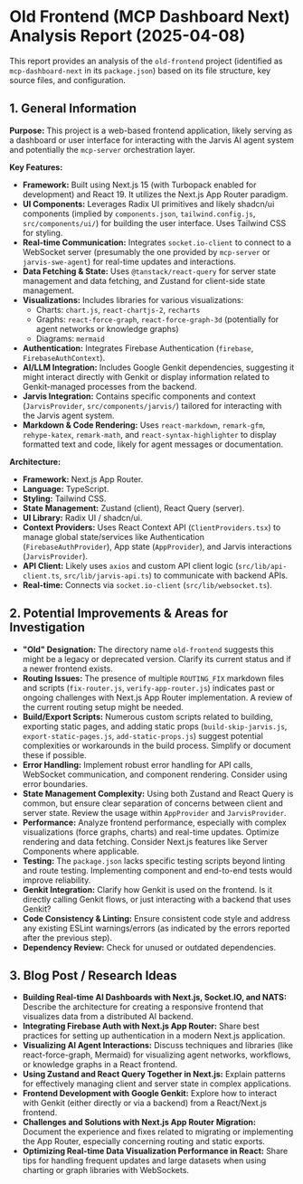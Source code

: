 # Old Frontend (MCP Dashboard Next) Analysis Report (2025-04-08)

This report provides an analysis of the `old-frontend` project (identified as `mcp-dashboard-next` in its `package.json`) based on its file structure, key source files, and configuration.

## 1. General Information

**Purpose:** This project is a web-based frontend application, likely serving as a dashboard or user interface for interacting with the Jarvis AI agent system and potentially the `mcp-server` orchestration layer.

**Key Features:**

*   **Framework:** Built using Next.js 15 (with Turbopack enabled for development) and React 19. It utilizes the Next.js App Router paradigm.
*   **UI Components:** Leverages Radix UI primitives and likely shadcn/ui components (implied by `components.json`, `tailwind.config.js`, `src/components/ui/`) for building the user interface. Uses Tailwind CSS for styling.
*   **Real-time Communication:** Integrates `socket.io-client` to connect to a WebSocket server (presumably the one provided by `mcp-server` or `jarvis-swe-agent`) for real-time updates and interactions.
*   **Data Fetching & State:** Uses `@tanstack/react-query` for server state management and data fetching, and Zustand for client-side state management.
*   **Visualizations:** Includes libraries for various visualizations:
    *   Charts: `chart.js`, `react-chartjs-2`, `recharts`
    *   Graphs: `react-force-graph`, `react-force-graph-3d` (potentially for agent networks or knowledge graphs)
    *   Diagrams: `mermaid`
*   **Authentication:** Integrates Firebase Authentication (`firebase`, `FirebaseAuthContext`).
*   **AI/LLM Integration:** Includes Google Genkit dependencies, suggesting it might interact directly with Genkit or display information related to Genkit-managed processes from the backend.
*   **Jarvis Integration:** Contains specific components and context (`JarvisProvider`, `src/components/jarvis/`) tailored for interacting with the Jarvis agent system.
*   **Markdown & Code Rendering:** Uses `react-markdown`, `remark-gfm`, `rehype-katex`, `remark-math`, and `react-syntax-highlighter` to display formatted text and code, likely for agent messages or documentation.

**Architecture:**

*   **Framework:** Next.js App Router.
*   **Language:** TypeScript.
*   **Styling:** Tailwind CSS.
*   **State Management:** Zustand (client), React Query (server).
*   **UI Library:** Radix UI / shadcn/ui.
*   **Context Providers:** Uses React Context API (`ClientProviders.tsx`) to manage global state/services like Authentication (`FirebaseAuthProvider`), App state (`AppProvider`), and Jarvis interactions (`JarvisProvider`).
*   **API Client:** Likely uses `axios` and custom API client logic (`src/lib/api-client.ts`, `src/lib/jarvis-api.ts`) to communicate with backend APIs.
*   **Real-time:** Connects via `socket.io-client` (`src/lib/websocket.ts`).

## 2. Potential Improvements & Areas for Investigation

*   **"Old" Designation:** The directory name `old-frontend` suggests this might be a legacy or deprecated version. Clarify its current status and if a newer frontend exists.
*   **Routing Issues:** The presence of multiple `ROUTING_FIX` markdown files and scripts (`fix-router.js`, `verify-app-router.js`) indicates past or ongoing challenges with Next.js App Router implementation. A review of the current routing setup might be needed.
*   **Build/Export Scripts:** Numerous custom scripts related to building, exporting static pages, and adding static props (`build-skip-jarvis.js`, `export-static-pages.js`, `add-static-props.js`) suggest potential complexities or workarounds in the build process. Simplify or document these if possible.
*   **Error Handling:** Implement robust error handling for API calls, WebSocket communication, and component rendering. Consider using error boundaries.
*   **State Management Complexity:** Using both Zustand and React Query is common, but ensure clear separation of concerns between client and server state. Review the usage within `AppProvider` and `JarvisProvider`.
*   **Performance:** Analyze frontend performance, especially with complex visualizations (force graphs, charts) and real-time updates. Optimize rendering and data fetching. Consider Next.js features like Server Components where applicable.
*   **Testing:** The `package.json` lacks specific testing scripts beyond linting and route testing. Implementing component and end-to-end tests would improve reliability.
*   **Genkit Integration:** Clarify how Genkit is used on the frontend. Is it directly calling Genkit flows, or just interacting with a backend that uses Genkit?
*   **Code Consistency & Linting:** Ensure consistent code style and address any existing ESLint warnings/errors (as indicated by the errors reported after the previous step).
*   **Dependency Review:** Check for unused or outdated dependencies.

## 3. Blog Post / Research Ideas

*   **Building Real-time AI Dashboards with Next.js, Socket.IO, and NATS:** Describe the architecture for creating a responsive frontend that visualizes data from a distributed AI backend.
*   **Integrating Firebase Auth with Next.js App Router:** Share best practices for setting up authentication in a modern Next.js application.
*   **Visualizing AI Agent Interactions:** Discuss techniques and libraries (like react-force-graph, Mermaid) for visualizing agent networks, workflows, or knowledge graphs in a React frontend.
*   **Using Zustand and React Query Together in Next.js:** Explain patterns for effectively managing client and server state in complex applications.
*   **Frontend Development with Google Genkit:** Explore how to interact with Genkit (either directly or via a backend) from a React/Next.js frontend.
*   **Challenges and Solutions with Next.js App Router Migration:** Document the experience and fixes related to migrating or implementing the App Router, especially concerning routing and static exports.
*   **Optimizing Real-time Data Visualization Performance in React:** Share tips for handling frequent updates and large datasets when using charting or graph libraries with WebSockets.
